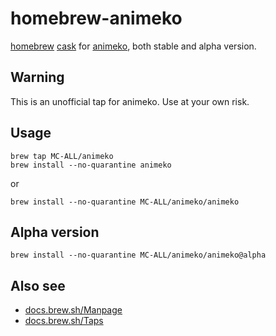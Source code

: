 # homebrew-animeko

[homebrew](https://brew.sh/) [cask](https://docs.brew.sh/Cask-Cookbook#page) for [animeko](https://github.com/open-ani/animeko), both stable and alpha version.

## Warning

This is an unofficial tap for animeko. Use at your own risk.

## Usage

```shell
brew tap MC-ALL/animeko
brew install --no-quarantine animeko
```

or

```shell
brew install --no-quarantine MC-ALL/animeko/animeko
```

## Alpha version

```shell
brew install --no-quarantine MC-ALL/animeko/animeko@alpha
```

## Also see

- [docs.brew.sh/Manpage](https://docs.brew.sh/Manpage)
- [docs.brew.sh/Taps](https://docs.brew.sh/Taps)
